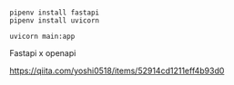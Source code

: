 # 

```
pipenv install fastapi
pipenv install uvicorn
```

```
uvicorn main:app
```

Fastapi x openapi

https://qiita.com/yoshi0518/items/52914cd1211eff4b93d0
